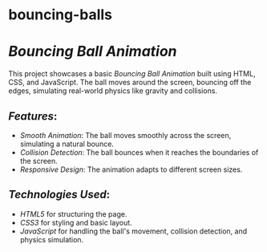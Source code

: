 # bouncing-balls
# *Bouncing Ball Animation*

This project showcases a basic *Bouncing Ball Animation* built using HTML, CSS, and JavaScript. The ball moves around the screen, bouncing off the edges, simulating real-world physics like gravity and collisions.

## *Features*:
- *Smooth Animation*: The ball moves smoothly across the screen, simulating a natural bounce.
- *Collision Detection*: The ball bounces when it reaches the boundaries of the screen.
- *Responsive Design*: The animation adapts to different screen sizes.

## *Technologies Used*:
- *HTML5* for structuring the page.
- *CSS3* for styling and basic layout.
- *JavaScript* for handling the ball's movement, collision detection, and physics simulation.
